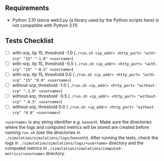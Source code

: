 ## Requirements
- Python 3.10 (since web3.py (a library used by the Python scripts here) is not compatible with Python 3.11)

## Tests Checklist
- [ ] with-srp, itp 15, threshold -1.0 (`./run.sh <ip_addr> <http_port> "with-srp" "15" "-1.0" <username>`)
- [ ] with-srp, itp 15, threshold -0.5 (`./run.sh <ip_addr> <http_port> "with-srp" "15" "-0.5" <username>`)
- [ ] with-srp, itp 15, threshold 0.0 (`./run.sh <ip_addr> <http_port> "with-srp" "15" "0.0" <username>`)
- [ ] without-srp, threshold -1.0 (`./run.sh <ip_addr> <http_port> "without-srp" "-1.0" <username>`)
- [ ] without-srp, threshold -0.5 (`./run.sh <ip_addr> <http_port> "without-srp" "-0.5" <username>`)
- [ ] without-srp, threshold 0.0 (`./run.sh <ip_addr> <http_port> "without-srp" "0.0" <username>`)

`<username>` is any string identifier e.g. `kenneth`. Make sure the directories where the logs and computed metrics will be stored are created before running `run.sh` (see the directories in `./simulation/simulations/logs/kenneth`). After running the tests, check the logs in `./simulation/simulations/logs/<username>` directory and the computed metrics in `./simulation/simulations/computed-metrics/<username>` directory.